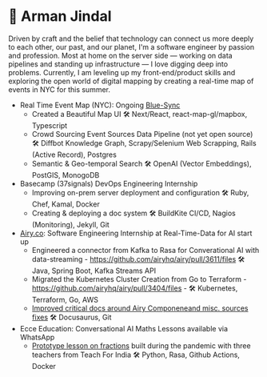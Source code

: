 # 🌊 Arman Jindal

Driven by craft and the belief that technology can connect us more deeply to each other, our past, and our planet, I'm a software engineer by passion and profession. Most at home on the server side — working on data pipelines and standing up infrastructure — I love digging deep into problems. Currently, I am leveling up my front-end/product skills and exploring the open world of digital mapping by creating a real-time map of events in NYC for this summer. 

- Real Time Event Map (NYC): Ongoing [Blue-Sync](https://github.com/armanjindal/blue-sync)
  - Created a Beautiful Map UI 🛠️ Next/React, react-map-gl/mapbox, Typescript
  - Crowd Sourcing Event Sources Data Pipeline (not yet open source) 🛠️ Diffbot Knowledge Graph, Scrapy/Selenium Web Scrapping, Rails (Active Record), Postgres
  - Semantic & Geo-temporal Search  🛠️ OpenAI (Vector Embeddings), PostGIS, MonogoDB 
- Basecamp (37signals) DevOps Engineering Internship 
   - Improving on-prem server deployment and configuration 🛠️ Ruby, Chef, Kamal, Docker
   - Creating & deploying a doc system 🛠️ BuildKite CI/CD, Nagios (Monitoring), Jekyll, Git
- [Airy.co](https://airy.co/): Software Engineering Internship at Real-Time-Data for AI start up
  - Engineered a connector from Kafka to Rasa for Converational AI with data-streaming - https://github.com/airyhq/airy/pull/3611/files 🛠️ Java, Spring Boot, Kafka Streams API 
  - Migrated the Kubernetes Cluster Creation from Go to Terraform - https://github.com/airyhq/airy/pull/3404/files - 🛠️ Kubernetes, Terraform, Go, AWS
  - [Improved critical docs around Airy Componeneand misc. sources fixes](https://github.com/airyhq/airy/issues?q=is%3Aclosed+author%3Aarmanjindal+label%3Adocs) 🛠️ Docusaurus, Git
- Ecce Education: Conversational AI Maths Lessons available via WhatsApp
  - [Prototype lesson on fractions](https://github.com/armanjindal/ecce-project_education) built during the pandemic with three teachers from Teach For India 🛠️ Python, Rasa, Github Actions, Docker


